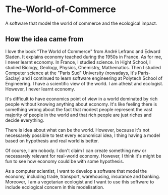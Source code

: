 # The-World-of-Commerce
A software that model the world of commerce and the ecological impact. 


## How the idea came from

I love the book "The World of Commerce" from André Lefranc and Edward Sladen. It explains economy teached during the 1950s in France. As for me, I never learnt economy. In France, I studied science. In Hight School, I studied Biology, Geology, Physics, Chemistry, Mathematics. Then I studied Computer science at the "Paris Sud" University (nowadays, It's Paris-Saclay) and I continued to learn software engineering at Polytech School of Engineering. I have a scientific view of the world. I am atheist and ecologist. However, I never learnt economy. 

It's difficult to have economics point of view in a world dominated by rich people without knowing anything about economy. It's like feeling there is something wrong about the fact that modest people represent the vast majority of people in the world and that rich people are just riches and decide everything.

There is idea about what can be the world. However, because it's not necessarely possible to test every economical idea, I thing having a model based on hypothesis and real world is better. 

Of course, I am nobody. I don't claim I can create something new or necessarely relevant for real-world economy. However, I think it's might be fun to see how economy could be with some hypothesis. 

As a computer scientist, I want to develop a software that model the economy, including trade, transport, warehousing, insurance and banking. Moreover, I am a vegetarian ecologist and I want to use this software to include ecological concern in this modelisation. 